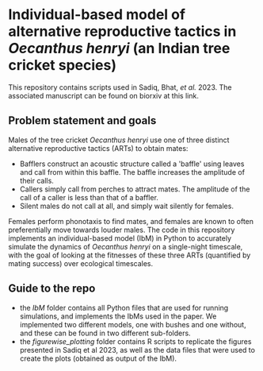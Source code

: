 # Individual-based model of alternative reproductive tactics in *Oecanthus henryi* (an Indian tree cricket species)

This repository contains scripts used in Sadiq, Bhat, <i>et al.</i> 2023. The associated manuscript can be found on biorxiv at this link.

## Problem statement and goals
Males of the tree cricket *Oecanthus henryi* use one of three distinct alternative reproductive tactics (ARTs) to obtain mates:

* Bafflers construct an acoustic structure called a 'baffle' using leaves and call from within this baffle. The baffle increases the amplitude of their calls.
* Callers simply call from perches to attract mates. The amplitude of the call of a caller is less than that of a baffler.
* Silent males do not call at all, and simply wait silently for females.
 
Females perform phonotaxis to find mates, and females are known to often preferentially move towards louder males. The code in this repository implements an individual-based model (IbM) in Python to accurately simulate the dynamics of *Oecanthus henryi* on a single-night timescale, with the goal of looking at the fitnesses of these three ARTs (quantified by mating success) over ecological timescales.

## Guide to the repo

* the *IbM* folder contains all Python files that are used for running simulations, and implements the IbMs used in the paper. We implemented two different models, one with bushes and one without, and these can be found in two different sub-folders.
* the *figurewise_plotting* folder contains R scripts to replicate the figures presented in Sadiq et al 2023, as well as the data files that were used to create the plots (obtained as output of the IbM).


